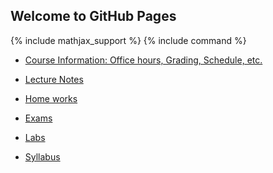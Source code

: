 ## Welcome to GitHub Pages

{% include mathjax_support %}
{% include command %}

* [Course Information: Office hours, Grading, Schedule, etc.](./CourseInformation/index.md)  <!-- HK_to_HK: I am done with Office hours -->

* [Lecture Notes](CourseNotes/CourseTopics.md)
* [Home works](Homeworks/index.md)
* [Exams](Exams/index.md)
* [Labs](Labs/index.md)
* [Syllabus](Syllabus/index.md) 





<!-- AB_TODO: Rserve room 751 for yours,  YW, and HK office hours-->




